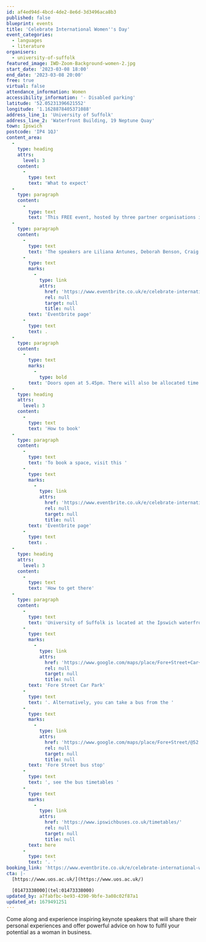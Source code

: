 ```yaml
---
id: af4ed94d-4bcd-4de2-8e6d-3d3496aca8b3
published: false
blueprint: events
title: 'Celebrate International Women''s Day'
event_categories:
  - languages
  - literature
organisers:
  - university-of-suffolk
featured_image: IWD-Zoom-Background-women-2.jpg
start_date: '2023-03-08 18:00'
end_date: '2023-03-08 20:00'
free: true
virtual: false
attendance_information: Women
accessibility_information: '- Disabled parking'
latitude: '52.05231396621552'
longitude: '1.1628878405371088'
address_line_1: 'University of Suffolk'
address_line_2: 'Waterfront Building, 19 Neptune Quay'
town: Ipswich
postcode: 'IP4 1QJ'
content_area:
  -
    type: heading
    attrs:
      level: 3
    content:
      -
        type: text
        text: 'What to expect'
  -
    type: paragraph
    content:
      -
        type: text
        text: 'This FREE event, hosted by three partner organisations in Suffolk, aims to raise the aspirations of women at all stages of life and careers. There will be five speakers who will share insightful advice on how women can succeed in the business world. '
  -
    type: paragraph
    content:
      -
        type: text
        text: 'The speakers are L﻿iliana Antunes, D﻿eborah Benson, C﻿raig Jones, J﻿enny Butler and E﻿lma Glasgow. To find out more about the speakers visit this '
      -
        type: text
        marks:
          -
            type: link
            attrs:
              href: 'https://www.eventbrite.co.uk/e/celebrate-international-womens-day-tickets-510476247197?aff=UOSwebpage'
              rel: null
              target: null
              title: null
        text: 'Eventbrite page'
      -
        type: text
        text: .
  -
    type: paragraph
    content:
      -
        type: text
        marks:
          -
            type: bold
        text: 'Doors open at 5.45pm. There will also be allocated time for celebratory refreshments and networking.'
  -
    type: heading
    attrs:
      level: 3
    content:
      -
        type: text
        text: 'How to book'
  -
    type: paragraph
    content:
      -
        type: text
        text: 'To book a space, visit this '
      -
        type: text
        marks:
          -
            type: link
            attrs:
              href: 'https://www.eventbrite.co.uk/e/celebrate-international-womens-day-tickets-510476247197?aff=UOSwebpage'
              rel: null
              target: null
              title: null
        text: 'Eventbrite page'
      -
        type: text
        text: .
  -
    type: heading
    attrs:
      level: 3
    content:
      -
        type: text
        text: 'How to get there'
  -
    type: paragraph
    content:
      -
        type: text
        text: 'University of Suffolk is located at the Ipswich waterfront. The closest parking is located five minutes away is the '
      -
        type: text
        marks:
          -
            type: link
            attrs:
              href: 'https://www.google.com/maps/place/Fore+Street+Car+Park/@52.0538757,1.1592267,17z/data=!4m10!3m9!1s0x0:0x450b0c20c585159a!5m4!1s2023-03-17!2i7!4m1!1i2!8m2!3d52.0539588!4d1.1609043'
              rel: null
              target: null
              title: null
        text: 'Fore Street Car Park'
      -
        type: text
        text: '. Alternatively, you can take a bus from the '
      -
        type: text
        marks:
          -
            type: link
            attrs:
              href: 'https://www.google.com/maps/place/Fore+Street/@52.0532156,1.1624122,17.31z/data=!4m5!3m4!1s0x47d99f80b12768d3:0x669889d8fae8303d!8m2!3d52.053398!4d1.162684'
              rel: null
              target: null
              title: null
        text: 'Fore Street bus stop'
      -
        type: text
        text: ', see the bus timetables '
      -
        type: text
        marks:
          -
            type: link
            attrs:
              href: 'https://www.ipswichbuses.co.uk/timetables/'
              rel: null
              target: null
              title: null
        text: here
      -
        type: text
        text: '. '
booking_link: 'https://www.eventbrite.co.uk/e/celebrate-international-womens-day-tickets-510476247197?aff=UOSwebpage'
cta: |-
  [https://www.uos.ac.uk/](https://www.uos.ac.uk/)

  [01473338000](tel:01473338000)
updated_by: a7fabfbc-be93-4390-9bfe-3a08c02f87a1
updated_at: 1679491251
---
```

Come along and experience inspiring keynote speakers that will share their personal experiences and offer powerful advice on how to fulfil your potential as a woman in business.